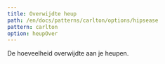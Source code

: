 ```yaml
---
title: Overwijdte heup
path: /en/docs/patterns/carlton/options/hipsease
pattern: carlton
option: heupOver
---
```


De hoeveelheid overwijdte aan je heupen.